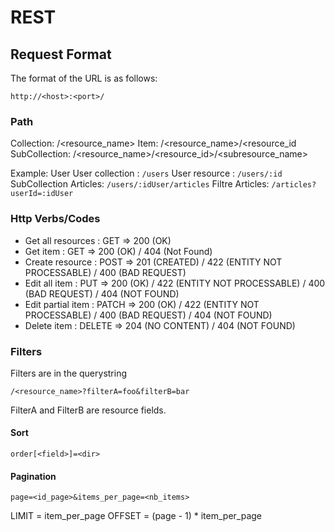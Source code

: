 # REST

## Request Format

The format of the URL is as follows:

    http://<host>:<port>/

### Path

Collection: /<resource_name>
Item: /<resource_name>/<resource_id
SubCollection: /<resource_name>/<resource_id>/<subresource_name>

Example: User
User collection : `/users`
User resource : `/users/:id`
SubCollection Articles: `/users/:idUser/articles`
Filtre Articles: `/articles?userId=:idUser`

### Http Verbs/Codes

- Get all resources : GET => 200 (OK)
- Get item : GET => 200 (OK) / 404 (Not Found)
- Create resource : POST => 201 (CREATED) / 422 (ENTITY NOT PROCESSABLE) / 400 (BAD REQUEST)
- Edit all item : PUT => 200 (OK) / 422 (ENTITY NOT PROCESSABLE) / 400 (BAD REQUEST) / 404 (NOT FOUND)
- Edit partial item : PATCH => 200 (OK) / 422 (ENTITY NOT PROCESSABLE) / 400 (BAD REQUEST) / 404 (NOT FOUND)
- Delete item : DELETE => 204 (NO CONTENT) / 404 (NOT FOUND)

### Filters

Filters are in the querystring

`/<resource_name>?filterA=foo&filterB=bar`

FilterA and FilterB are resource fields.

#### Sort

`order[<field>]=<dir>`

#### Pagination

`page=<id_page>&items_per_page=<nb_items>`

LIMIT = item_per_page
OFFSET = (page - 1) * item_per_page